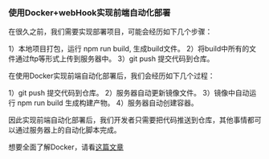 
### 使用Docker+webHook实现前端自动化部署

在很久之前，我们需要实现部署项目，可能会经历如下几个步骤：

1）本地项目打包，运行 npm run build, 生成build文件。
2）将build中所有的文件通过ftp等形式上传到服务器中。
3）git push 提交代码到仓库。

在使用Docker实现前端自动化部署后，我们会经历如下几个过程：

1）git push 提交代码到仓库。
2）服务器自动更新镜像文件。
3）镜像中自动运行 npm run build 生成构建产物。
4）服务器自动创建容器。

因此实现前端自动化部署后，我们开发者只需要把代码推送到仓库，其他事情都可以通过服务器上的自动化脚本完成。

想要全面了解Docker，请看<a href="https://github.com/kongzhi0707/front-end-learn/blob/master/autoDeployment/docker.md">这篇文章</a>



